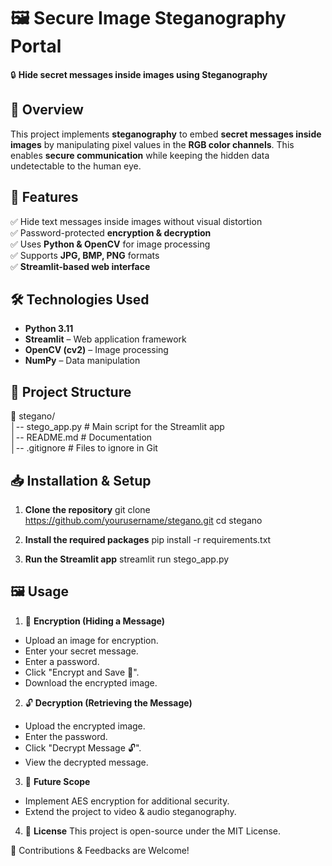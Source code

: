 # 🖼️ Secure Image Steganography Portal

🔒 **Hide secret messages inside images using Steganography**  

## 📌 Overview
This project implements **steganography** to embed **secret messages inside images** by manipulating pixel values in the **RGB color channels**. This enables **secure communication** while keeping the hidden data undetectable to the human eye.

## 🚀 Features
✅ Hide text messages inside images without visual distortion  
✅ Password-protected **encryption & decryption**  
✅ Uses **Python & OpenCV** for image processing  
✅ Supports **JPG, BMP, PNG** formats  
✅ **Streamlit-based web interface**  

## 🛠️ Technologies Used
- **Python 3.11**  
- **Streamlit** – Web application framework  
- **OpenCV (cv2)** – Image processing  
- **NumPy** – Data manipulation  

## 📂 Project Structure
📁 stegano/  
│-- stego_app.py # Main script for the Streamlit app  
│-- README.md # Documentation  
│-- .gitignore # Files to ignore in Git  

## 📥 Installation & Setup
1. **Clone the repository**
   git clone https://github.com/yourusername/stegano.git
   cd stegano
   
2. **Install the required packages**
   pip install -r requirements.txt

3. **Run the Streamlit app**
   streamlit run stego_app.py

## 🖼️ Usage
1. 🔑 **Encryption (Hiding a Message)**
- Upload an image for encryption.
- Enter your secret message.
- Enter a password.
- Click "Encrypt and Save 🔐".
- Download the encrypted image.

2. 🔓 **Decryption (Retrieving the Message)**
- Upload the encrypted image.
- Enter the password.
- Click "Decrypt Message 🔓".
- View the decrypted message.

3. 🔮 **Future Scope**
- Implement AES encryption for additional security.
- Extend the project to video & audio steganography.

4. 📜 **License**
This project is open-source under the MIT License.

🚀 Contributions & Feedbacks are Welcome!
